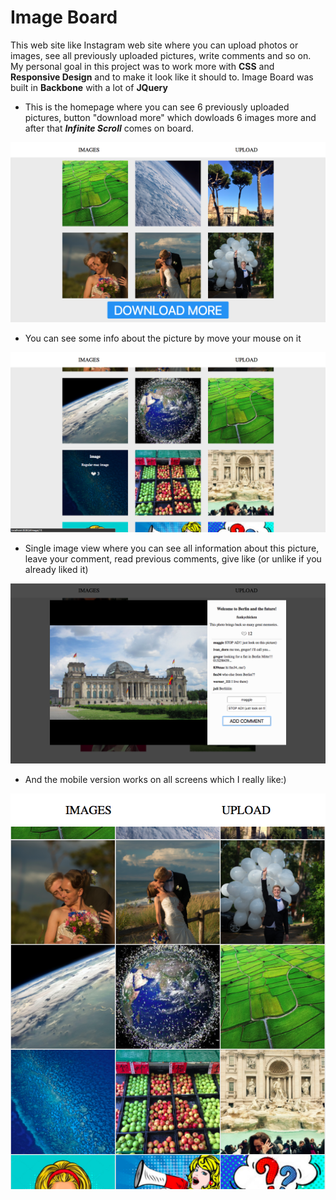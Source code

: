 Image Board
=========================

This web site like Instagram web site where you can upload photos or images, see all previously uploaded pictures, write comments and so on. My personal goal in this project was to work more with **CSS** and **Responsive Design** and to make it look like it should to. Image Board was built in **Backbone** with a lot of **JQuery**

* This is the homepage where you can see 6 previously uploaded pictures, button "download more" which dowloads 6 images more and after that ***Infinite Scroll*** comes on board.

![homepage](https://github.com/SugakWlad/image_board/blob/master/screenshots/main_screen.png)

* You can see some info about the picture by move your mouse on it 

![signature](https://github.com/SugakWlad/image_board/blob/master/screenshots/foto_info_hover.png)

* Single image view where you can see all information about this picture, leave your comment, read previous comments, give like (or unlike if you already liked it)

![other signers](https://github.com/SugakWlad/image_board/blob/master/screenshots/single_picture.png)

* And the mobile version works on all screens which I really like:)

![other signers](https://github.com/SugakWlad/image_board/blob/master/screenshots/mobile_version.png)
